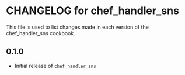 CHANGELOG for chef_handler_sns
==============================

This file is used to list changes made in each version of the chef_handler_sns cookbook.

0.1.0
-----
- Initial release of `chef_handler_sns`
